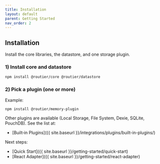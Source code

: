 ```yaml
---
title: Installation
layout: default
parent: Getting Started
nav_order: 2
---
```


## Installation

Install the core libraries, the datastore, and one storage plugin.

### 1) Install core and datastore

```bash
npm install @routier/core @routier/datastore
```

### 2) Pick a plugin (one or more)

Example:

```bash
npm install @routier/memory-plugin
```

Other plugins are available (Local Storage, File System, Dexie, SQLite, PouchDB). See the list at:

- [Built‑in Plugins]({{ site.baseurl }}/integrations/plugins/built-in-plugins/)

Next steps:

- [Quick Start]({{ site.baseurl }}/getting-started/quick-start)
- [React Adapter]({{ site.baseurl }}/getting-started/react-adapter)

